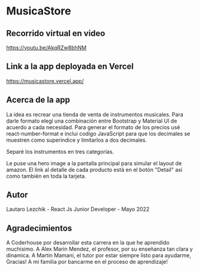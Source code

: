 # MusicaStore

## Recorrido virtual en video

https://youtu.be/AkqRZw8bhNM

## Link a la app deployada en Vercel
https://musicastore.vercel.app/

## Acerca de la app

La idea es recrear una tienda de venta de instrumentos musicales.
Para darle formato elegí una combinación entre Bootstrap y Material UI de acuerdo a cada necesidad.
Para generar el formato de los precios usé react-number-format e inclui codigo JavaScript para que los decimales se muestren como superindice y limitarlos a dos decimales.

Separé los instrumentos en tres categorías.

Le puse una hero image a la pantalla principal para simular el layout de amazon.
El link al detalle de cada producto está en el botón "Detail" así como también en toda la tarjeta.

## Autor
Lautaro Lezchik - React Js Junior Developer - Mayo 2022

## Agradecimientos
A Coderhouse por desarrollar esta carrera en la que he aprendido muchisimo.
A Alex Marin Mendez, el profesor, por su enseñanza tan clara y dinamica.
A Martin Mamani, el tutor por estar siempre listo para ayudarme, Gracias!
A mi familia por bancarme en el proceso de aprendizaje!



